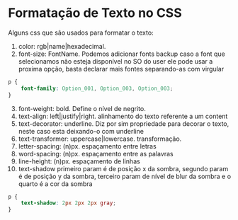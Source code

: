 # Formatação de Texto no CSS

Alguns css que são usados para formatar o texto:

1. color: rgb|name|hexadecimal.
2. font-size: FontName. Podemos adicionar fonts backup caso a font que selecionamos não esteja disponível no SO do user ele pode usar
a proxima opção, basta declarar mais fontes separando-as com virgular
~~~ css
p {
    font-family: Option_001, Option_003, Option_003; 
}
~~~

3. font-weight: bold. Define o nível de negrito.
4. text-align: left|justify|right. alinhamento do texto referente a um content
5. text-decorator: underline. Diz por sim propriedade para decorar o texto, neste caso esta deixando-o com underline
6. text-transformer: uppercase|lowercase. transformação.
7. letter-spacing: (n)px. espaçamento entre letras
8. word-spacing: (n)px. espaçamento entre as palavras
9. line-height: (n)px. espaçamento de linhas
10. text-shadow
primeiro param é de posição x da sombra, segundo param é de posição y da sombra, terceiro param de nível de blur da sombra 
e o quarto é a cor da sombra
~~~ css
p {
    text-shadow: 2px 2px 2px gray;
}
~~~ 

